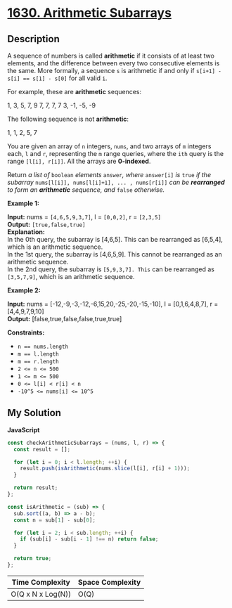 # [1630. Arithmetic Subarrays](https://leetcode.com/problems/arithmetic-subarrays)

## Description

A sequence of numbers is called **arithmetic** if it consists of at least two elements, and the difference between every two consecutive elements is the same. More formally, a sequence `s` is arithmetic if and only if `s[i+1] - s[i] == s[1] - s[0]` for all valid `i`.

For example, these are **arithmetic** sequences:

1, 3, 5, 7, 9
7, 7, 7, 7
3, -1, -5, -9

The following sequence is not **arithmetic**:

1, 1, 2, 5, 7

You are given an array of `n` integers, `nums`, and two arrays of `m` integers each, `l` and `r`, representing the `m` range queries, where the `ith` query is the range `[l[i], r[i]]`. All the arrays are **0-indexed**.

Return _a list of_ `boolean` _elements_ `answer`_, where_ `answer[i]` _is_ `true` _if the subarray_ `nums[l[i]], nums[l[i]+1], ... , nums[r[i]]` _can be **rearranged** to form an **arithmetic** sequence, and_ `false` _otherwise._

**Example 1:**

**Input:** nums = `[4,6,5,9,3,7]`, l = `[0,0,2]`, r = `[2,3,5]`  
**Output:** `[true,false,true]`  
**Explanation:**  
In the 0th query, the subarray is \[4,6,5\]. This can be rearranged as \[6,5,4\], which is an arithmetic sequence.  
In the 1st query, the subarray is \[4,6,5,9\]. This cannot be rearranged as an arithmetic sequence.  
In the 2nd query, the subarray is `[5,9,3,7]. This` can be rearranged as `[3,5,7,9]`, which is an arithmetic sequence.

**Example 2:**

**Input:** nums = \[-12,-9,-3,-12,-6,15,20,-25,-20,-15,-10\], l = \[0,1,6,4,8,7\], r = \[4,4,9,7,9,10\]  
**Output:** \[false,true,false,false,true,true\]

**Constraints:**

- `n == nums.length`
- `m == l.length`
- `m == r.length`
- `2 <= n <= 500`
- `1 <= m <= 500`
- `0 <= l[i] < r[i] < n`
- `-10^5 <= nums[i] <= 10^5`

## My Solution

**JavaScript**

```js
const checkArithmeticSubarrays = (nums, l, r) => {
  const result = [];

  for (let i = 0; i < l.length; ++i) {
    result.push(isArithmetic(nums.slice(l[i], r[i] + 1)));
  }

  return result;
};

const isArithmetic = (sub) => {
  sub.sort((a, b) => a - b);
  const n = sub[1] - sub[0];

  for (let i = 2; i < sub.length; ++i) {
    if (sub[i] - sub[i - 1] !== n) return false;
  }

  return true;
};
```

| Time Complexity   | Space Complexity |
| ----------------- | ---------------- |
| O(Q x N x Log(N)) | O(Q)             |
